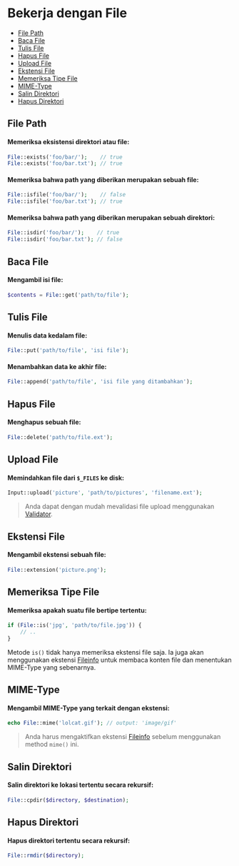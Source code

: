 # Bekerja dengan File

<!-- MarkdownTOC autolink="true" autoanchor="true" levels="2,3" bracket="round" lowercase="only_ascii" -->

- [File Path](#file-path)
- [Baca File](#baca-file)
- [Tulis File](#tulis-file)
- [Hapus File](#hapus-file)
- [Upload File](#upload-file)
- [Ekstensi File](#ekstensi-file)
- [Memeriksa Tipe File](#memeriksa-tipe-file)
- [MIME-Type](#mime-type)
- [Salin Direktori](#salin-direktori)
- [Hapus Direktori](#hapus-direktori)

<!-- /MarkdownTOC -->


<a id="file-path"></a>
## File Path

#### Memeriksa eksistensi direktori atau file:

```php
File::exists('foo/bar/');    // true
File::exists('foo/bar.txt'); // true
```


#### Memeriksa bahwa path yang diberikan merupakan sebuah file:

```php
File::isfile('foo/bar/');    // false
File::isfile('foo/bar.txt'); // true
```


#### Memeriksa bahwa path yang diberikan merupakan sebuah direktori:

```php
File::isdir('foo/bar/');    // true
File::isdir('foo/bar.txt'); // false
```


<a id="baca-file"></a>
## Baca File

#### Mengambil isi file:

```php
$contents = File::get('path/to/file');
```

<a id="tulis-file"></a>
## Tulis File

#### Menulis data kedalam file:

```php
File::put('path/to/file', 'isi file');
```

#### Menambahkan data ke akhir file:

```php
File::append('path/to/file', 'isi file yang ditambahkan');
```

<a id="hapus-file"></a>
## Hapus File

#### Menghapus sebuah file:

```php
File::delete('path/to/file.ext');
```

<a id="upload-file"></a>
## Upload File

#### Memindahkan file dari `$_FILES` ke disk:

```php
Input::upload('picture', 'path/to/pictures', 'filename.ext');
```

>  Anda dapat dengan mudah mevalidasi file upload menggunakan [Validator](/docs/validation).


<a id="ekstensi-file"></a>
## Ekstensi File

#### Mengambil ekstensi sebuah file:

```php
File::extension('picture.png');
```

<a id="memeriksa-tipe-file"></a>
## Memeriksa Tipe File

#### Memeriksa apakah suatu file bertipe tertentu:

```php
if (File::is('jpg', 'path/to/file.jpg')) {
    // ..
}
```

Metode `is()` tidak hanya memeriksa ekstensi file saja. Ia juga akan menggunakan ekstensi
[Fileinfo](https://www.php.net/manual/en/book.fileinfo.php) untuk membaca konten file dan
menentukan MIME-Type yang sebenarnya.


<a id="mime-type"></a>
## MIME-Type

#### Mengambil MIME-Type yang terkait dengan ekstensi:

```php
echo File::mime('lolcat.gif'); // output: 'image/gif'
```

>  Anda harus mengaktifkan ekstensi [Fileinfo](https://www.php.net/manual/en/book.fileinfo.php)
   sebelum menggunakan method `mime()` ini.


<a id="salin-direktori"></a>
## Salin Direktori

#### Salin direktori ke lokasi tertentu secara rekursif:

```php
File::cpdir($directory, $destination);
```


<a id="hapus-direktori"></a>
## Hapus Direktori

#### Hapus direktori tertentu secara rekursif:

```php
File::rmdir($directory);
```
